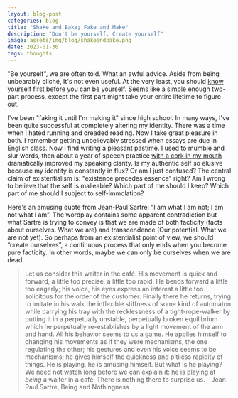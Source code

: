 ```yaml
---
layout: blog-post
categories: blog
title: "Shake and Bake; Fake and Make"
description: "Don't be yourself. Create yourself"
image: assets/img/blog/shakeandbake.png
date: 2023-01-30
tags: thoughts
---
```


"Be yourself", we are often told. What an awful advice. Aside from being unbearably cliché, It's not even useful. At the very least, you should <u>know</u> yourself first before you can <u>be</u> yourself. Seems like a simple enough two-part process, except the first part might take your entire lifetime to figure out.

I've been "faking it until I'm making it" since high school. In many ways, I've been quite successful at completely altering my identity. There was a time when I hated running and dreaded reading. Now I take great pleasure in both. I remember getting unbelievably stressed when essays are due in English class. Now I find writing a pleasant pastime. I used to mumble and slur words, then about a year of speech practice [with a cork in my mouth](https://www.wikihow.com/Improve-Your-Clarity-of-Speech) dramatically improved my speaking clarity. Is my authentic self so elusive because my identity is constantly in flux? Or am I just confused? The central claim of existentialism is: "existence precedes essence" right? Am I wrong to believe that the self is malleable? Which part of me should I keep? Which part of me should I subject to self-immolation? 

Here's an amusing quote from Jean-Paul Sartre: “I am what I am not; I am not what I am”. The wordplay contains some apparent contradiction but what Sartre is trying to convey is that we are made of both facticity (facts about ourselves. What we are) and transcendence (Our potential. What we are not yet). So perhaps from an existentialist point of view, we should “create ourselves”, a continuous process that only ends when you become pure facticity. In other words, maybe we can only be ourselves when we are dead.

> Let us consider this waiter in the café. His movement is quick and forward, a little too precise, a little too rapid. He bends forward a little too eagerly; his voice, his eyes express an interest a little too solicitous for the order of the customer. Finally there he returns, trying to imitate in his walk the inflexible stiffness of some kind of automaton while carrying his tray with the recklessness of a tight-rope-walker by putting it in a perpetually unstable, perpetually broken equilibrium which he perpetually re-establishes by a light movement of the arm and hand. All his behavior seems to us a game. He applies himself to changing his movements as if they were mechanisms, the one regulating the other; his gestures and even his voice seems to be mechanisms; he gives himself the quickness and pitiless rapidity of things. He is playing, he is amusing himself. But what is he playing? We need not watch long before we can explain it: he is playing at *being* a waiter in a café. There is nothing there to surprise us. - Jean-Paul Sartre, Being and Nothingness

